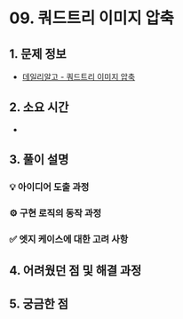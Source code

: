 # 09. 쿼드트리 이미지 압축

## 1. 문제 정보
- [데일리알고 - 쿼드트리 이미지 압축](https://dailyalgo.kr/ko/problems/217)

## 2. 소요 시간
- 

## 3. 풀이 설명
### 💡 아이디어 도출 과정

### ⚙️ 구현 로직의 동작 과정

### ✅ 엣지 케이스에 대한 고려 사항

## 4. 어려웠던 점 및 해결 과정

## 5. 궁금한 점

